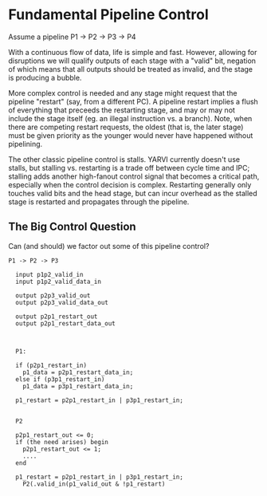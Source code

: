 # Fundamental Pipeline Control

Assume a pipeline P1 -> P2 -> P3 -> P4

With a continuous flow of data, life is simple and fast.  However,
allowing for disruptions we will qualify outputs of each stage with a
"valid" bit, negation of which means that all outputs should be
treated as invalid, and the stage is producing a bubble.

More complex control is needed and any stage might request that the
pipeline "restart" (say, from a different PC).  A pipeline restart
implies a flush of everything that preceeds the restarting stage, and
may or may not include the stage itself (eg. an illegal instruction
vs. a branch).  Note, when there are competing restart requests, the
oldest (that is, the later stage) must be given priority as the
younger would never have happened without pipelining.

The other classic pipeline control is stalls.  YARVI currently doesn't
use stalls, but stalling vs. restarting is a trade off between cycle
time and IPC; stalling adds another high-fanout control signal that
becomes a critical path, especially when the control decision is
complex.  Restarting generally only touches valid bits and the head
stage, but can incur overhead as the stalled stage is restarted and
propagates through the pipeline.

## The Big Control Question

Can (and should) we factor out some of this pipeline control?

```
P1 -> P2 -> P3

  input p1p2_valid_in
  input p1p2_valid_data_in

  output p2p3_valid_out
  output p2p3_valid_data_out

  output p2p1_restart_out
  output p2p1_restart_data_out



  P1:

  if (p2p1_restart_in)
    p1_data = p2p1_restart_data_in;
  else if (p3p1_restart_in)
    p1_data = p3p1_restart_data_in;

  p1_restart = p2p1_restart_in | p3p1_restart_in;


  P2

  p2p1_restart_out <= 0;
  if (the need arises) begin
    p2p1_restart_out <= 1;
    ....
  end

  p1_restart = p2p1_restart_in | p3p1_restart_in;
    P2(.valid_in(p1_valid_out & !p1_restart)

```
